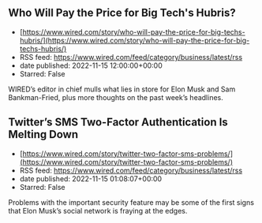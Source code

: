 ## Who Will Pay the Price for Big Tech's Hubris?
 - [https://www.wired.com/story/who-will-pay-the-price-for-big-techs-hubris/](https://www.wired.com/story/who-will-pay-the-price-for-big-techs-hubris/)
 - RSS feed: https://www.wired.com/feed/category/business/latest/rss
 - date published: 2022-11-15 12:00:00+00:00
 - Starred: False

WIRED’s editor in chief mulls what lies in store for Elon Musk and Sam Bankman-Fried, plus more thoughts on the past week’s headlines.

## Twitter’s SMS Two-Factor Authentication Is Melting Down
 - [https://www.wired.com/story/twitter-two-factor-sms-problems/](https://www.wired.com/story/twitter-two-factor-sms-problems/)
 - RSS feed: https://www.wired.com/feed/category/business/latest/rss
 - date published: 2022-11-15 01:08:07+00:00
 - Starred: False

Problems with the important security feature may be some of the first signs that Elon Musk’s social network is fraying at the edges.
